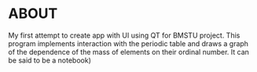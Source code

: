 # ABOUT
My first attempt to create app with UI using QT for BMSTU project.
This program implements interaction with the periodic table and draws a graph of the dependence of the mass of elements on their ordinal number.
It can be said to be a notebook)
